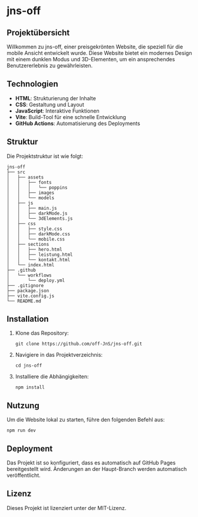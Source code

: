 # jns-off

## Projektübersicht

Willkommen zu jns-off, einer preisgekrönten Website, die speziell für die mobile Ansicht entwickelt wurde. Diese Website bietet ein modernes Design mit einem dunklen Modus und 3D-Elementen, um ein ansprechendes Benutzererlebnis zu gewährleisten.

## Technologien

- **HTML**: Strukturierung der Inhalte
- **CSS**: Gestaltung und Layout
- **JavaScript**: Interaktive Funktionen
- **Vite**: Build-Tool für eine schnelle Entwicklung
- **GitHub Actions**: Automatisierung des Deployments

## Struktur

Die Projektstruktur ist wie folgt:

```
jns-off
├── src
│   ├── assets
│   │   ├── fonts
│   │   │   └── poppins
│   │   ├── images
│   │   └── models
│   ├── js
│   │   ├── main.js
│   │   ├── darkMode.js
│   │   └── 3dElements.js
│   ├── css
│   │   ├── style.css
│   │   ├── darkMode.css
│   │   └── mobile.css
│   ├── sections
│   │   ├── hero.html
│   │   ├── leistung.html
│   │   └── kontakt.html
│   └── index.html
├── .github
│   └── workflows
│       └── deploy.yml
├── .gitignore
├── package.json
├── vite.config.js
└── README.md
```

## Installation

1. Klone das Repository:
   ```
   git clone https://github.com/off-JnS/jns-off.git
   ```
2. Navigiere in das Projektverzeichnis:
   ```
   cd jns-off
   ```
3. Installiere die Abhängigkeiten:
   ```
   npm install
   ```

## Nutzung

Um die Website lokal zu starten, führe den folgenden Befehl aus:
```
npm run dev
```

## Deployment

Das Projekt ist so konfiguriert, dass es automatisch auf GitHub Pages bereitgestellt wird. Änderungen an der Haupt-Branch werden automatisch veröffentlicht.

## Lizenz

Dieses Projekt ist lizenziert unter der MIT-Lizenz.